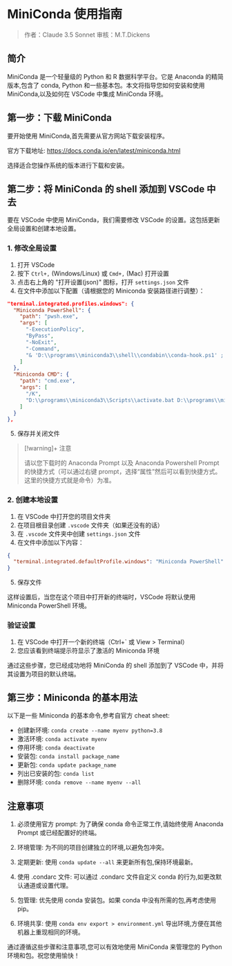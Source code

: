 # MiniConda 使用指南

> 作者：Claude 3.5 Sonnet
> 审核：M.T.Dickens

## 简介

MiniConda 是一个轻量级的 Python 和 R 数据科学平台。它是 Anaconda 的精简版本,包含了 conda, Python 和一些基本包。本文将指导您如何安装和使用 MiniConda,以及如何在 VSCode 中集成 MiniConda 环境。

## 第一步：下载 MiniConda

要开始使用 MiniConda,首先需要从官方网站下载安装程序。

官方下载地址: https://docs.conda.io/en/latest/miniconda.html

选择适合您操作系统的版本进行下载和安装。

## 第二步：将 MiniConda 的 shell 添加到 VSCode 中去

要在 VSCode 中使用 MiniConda，我们需要修改 VSCode 的设置。这包括更新全局设置和创建本地设置。

### 1. 修改全局设置

1. 打开 VSCode
2. 按下 `Ctrl+,` (Windows/Linux) 或 `Cmd+,` (Mac) 打开设置
3. 点击右上角的 "打开设置(json)" 图标，打开 `settings.json` 文件
4. 在文件中添加以下配置（请根据您的 Miniconda 安装路径进行调整）：

```json
"terminal.integrated.profiles.windows": {
  "Miniconda PowerShell": {
    "path": "pwsh.exe",
    "args": [
      "-ExecutionPolicy",
      "ByPass",
      "-NoExit",
      "-Command",
      "& 'D:\\programs\\miniconda3\\shell\\condabin\\conda-hook.ps1' ; conda activate 'D:\\programs\\miniconda3' "
    ]
  },
  "Miniconda CMD": {
    "path": "cmd.exe",
    "args": [
      "/K",
      "D:\\programs\\miniconda3\\Scripts\\activate.bat D:\\programs\\miniconda3"
    ]
  }
},
```

5. 保存并关闭文件

> [!warning]+ 注意
> 
> 请以您下载时的 Anaconda Prompt 以及 Anaconda Powershell Prompt 的快捷方式（可以通过右键 prompt，选择“属性”然后可以看到快捷方式。这里的快捷方式就是命令）为准。

### 2. 创建本地设置

1. 在 VSCode 中打开您的项目文件夹
2. 在项目根目录创建 `.vscode` 文件夹（如果还没有的话）
3. 在 `.vscode` 文件夹中创建 `settings.json` 文件
4. 在文件中添加以下内容：

```json
{
  "terminal.integrated.defaultProfile.windows": "Miniconda PowerShell"
}
```

5. 保存文件

这样设置后，当您在这个项目中打开新的终端时，VSCode 将默认使用 Miniconda PowerShell 环境。

### 验证设置

1. 在 VSCode 中打开一个新的终端（Ctrl+` 或 View > Terminal）
2. 您应该看到终端提示符显示了激活的 Miniconda 环境

通过这些步骤，您已经成功地将 MiniConda 的 shell 添加到了 VSCode 中，并将其设置为项目的默认终端。

## 第三步：Miniconda 的基本用法

以下是一些 Miniconda 的基本命令,参考自官方 cheat sheet:

- 创建新环境: `conda create --name myenv python=3.8`
- 激活环境: `conda activate myenv`
- 停用环境: `conda deactivate`
- 安装包: `conda install package_name`
- 更新包: `conda update package_name`
- 列出已安装的包: `conda list`
- 删除环境: `conda remove --name myenv --all`

## 注意事项

1. 必须使用官方 prompt: 为了确保 conda 命令正常工作,请始终使用 Anaconda Prompt 或已经配置好的终端。

2. 环境管理: 为不同的项目创建独立的环境,以避免包冲突。

3. 定期更新: 使用 `conda update --all` 来更新所有包,保持环境最新。

4. 使用 .condarc 文件: 可以通过 .condarc 文件自定义 conda 的行为,如更改默认通道或设置代理。

5. 包管理: 优先使用 conda 安装包。如果 conda 中没有所需的包,再考虑使用 pip。

6. 环境共享: 使用 `conda env export > environment.yml` 导出环境,方便在其他机器上重现相同的环境。

通过遵循这些步骤和注意事项,您可以有效地使用 MiniConda 来管理您的 Python 环境和包。祝您使用愉快！